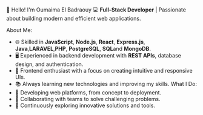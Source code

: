 
👋 Hello! I'm Oumaima El Badraouy
💻 **Full-Stack Developer** | Passionate about building modern and efficient web applications.  

 About Me:
- 🌐 Skilled in **JavaScript**, **Node.js**, **React**, **Express.js**, **Java**,**LARAVEL**,**PHP**, **PostgreSQL**, **SQL**and **MongoDB**.
- 🖥️ Experienced in backend development with **REST APIs**, database design, and authentication.
- 🎨 Frontend enthusiast with a focus on creating intuitive and responsive UIs.
- 📚 Always learning new technologies and improving my skills.
 What I Do:
- 💼 Developing web platforms, from concept to deployment.
- 🤝 Collaborating with teams to solve challenging problems.
- 🚀 Continuously exploring innovative solutions and tools.
